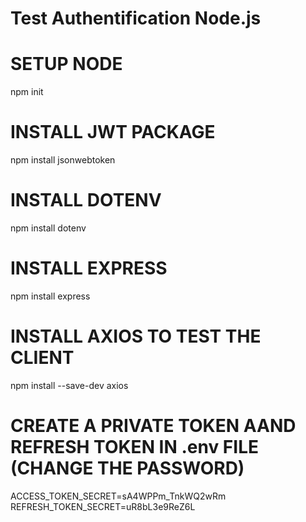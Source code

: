 # Test Authentification Node.js

# SETUP NODE
npm init

# INSTALL JWT PACKAGE
npm install jsonwebtoken

# INSTALL DOTENV
npm install dotenv

# INSTALL EXPRESS
npm install express

# INSTALL AXIOS TO TEST THE CLIENT
npm install --save-dev axios

# CREATE A PRIVATE TOKEN AAND REFRESH TOKEN IN .env FILE (CHANGE THE PASSWORD)
ACCESS_TOKEN_SECRET=sA4WPPm_TnkWQ2wRm
REFRESH_TOKEN_SECRET=uR8bL3e9ReZ6L